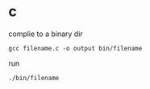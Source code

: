 # c

complie to a binary dir
```
gcc filename.c -o output bin/filename
```

run
```
./bin/filename
```
